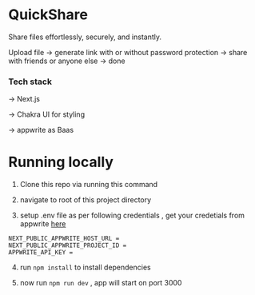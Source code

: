 # QuickShare

Share files effortlessly, securely, and instantly.

Upload file -> generate link with or without password protection -> share with friends or anyone else -> done

### Tech stack

-> Next.js

-> Chakra UI for styling

-> appwrite as Baas

# Running locally

1. Clone this repo via running this command

2. navigate to root of this project directory

3. setup .env file as per following credentials , get your credetials from appwrite [here](https://appwrite.io/)

```
NEXT_PUBLIC_APPWRITE_HOST_URL =
NEXT_PUBLIC_APPWRITE_PROJECT_ID =
APPWRITE_API_KEY =
```

4. run `npm install` to install dependencies

5. now run `npm run dev` , app will start on port 3000
